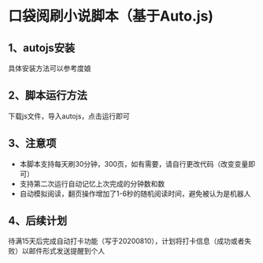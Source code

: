 # 口袋阅刷小说脚本（基于Auto.js)

## 1、autojs安装

具体安装方法可以参考度娘

## 2、脚本运行方法

下载js文件，导入autojs，点击运行即可

## 3、注意项

* 本脚本支持每天刷30分钟，300页，如有需要，请自行更改代码（改变变量即可）
* 支持第二次运行自动记忆上次完成的分钟数和数
* 自动模拟阅读，翻页操作增加了1-6秒的随机阅读时间，避免被认为是机器人

## 4、后续计划

待满15天后完成自动打卡功能（写于20200810），计划将打卡信息（成功或者失败）以邮件形式发送提醒到个人
